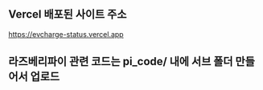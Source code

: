 ## Vercel 배포된 사이트 주소
https://evcharge-status.vercel.app

## 라즈베리파이 관련 코드는 pi_code/ 내에 서브 폴더 만들어서 업로드
